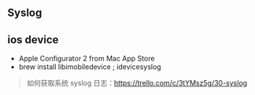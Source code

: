 Syslog
---

## ios device
- Apple Configurator 2 from Mac App Store
- brew install libimobiledevice ; idevicesyslog
> 如何获取系统 syslog 日志：https://trello.com/c/3tYMsz5g/30-syslog
